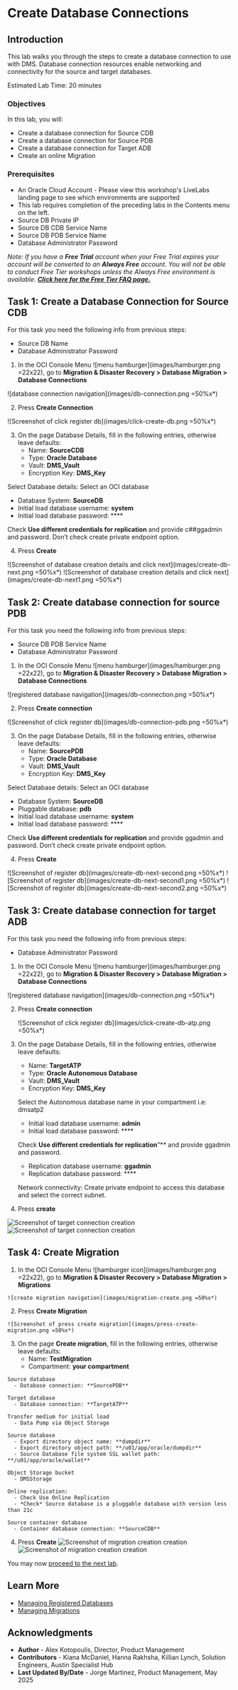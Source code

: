 # Create Database Connections

## Introduction

This lab walks you through the steps to create a database connection to use with DMS. Database connection resources enable networking and connectivity for the source and target databases.

Estimated Lab Time: 20 minutes

### Objectives

In this lab, you will:
* Create a database connection for Source CDB
* Create a database connection for Source PDB
* Create a database connection for Target ADB
* Create an online Migration

### Prerequisites

* An Oracle Cloud Account - Please view this workshop's LiveLabs landing page to see which environments are supported
* This lab requires completion of the preceding labs in the Contents menu on the left.
* Source DB Private IP
* Source DB CDB Service Name
* Source DB PDB Service Name
* Database Administrator Password

*Note: If you have a **Free Trial** account when your Free Trial expires your account will be converted to an **Always Free** account. You will not be able to conduct Free Tier workshops unless the Always Free environment is available. **[Click here for the Free Tier FAQ page.](https://www.oracle.com/cloud/free/faq.html)***

## Task 1: Create a Database Connection for Source CDB

For this task you need the following info from previous steps:
* Source DB  Name
* Database Administrator Password

1. In the OCI Console Menu ![menu hamburger](images/hamburger.png =22x22), go to **Migration & Disaster Recovery > Database Migration > Database Connections**

  ![database connection navigation](images/db-connection.png =50%x*)

2. Press **Create Connection**

  ![Screenshot of click register db](images/click-create-db.png =50%x*)

3. On the page Database Details, fill in the following entries, otherwise leave defaults:
    - Name: **SourceCDB**
    - Type: **Oracle Database**
    - Vault: **DMS_Vault**
    - Encryption Key: **DMS_Key**

  Select Database details: Select an OCI database
   - Database System: **SourceDB**
   - Initial load database username: **system**
   - Initial load database password: \****

Check **Use different credentials for replication** and provide c##ggadmin and password.
Don’t check create private endpoint option.

4. Press **Create**

  ![Screenshot of database creation details and click next](images/create-db-next.png =50%x*)
   ![Screenshot of database creation details and click next](images/create-db-next1.png =50%x*)


## Task 2: Create database connection for source PDB

For this task you need the following info from previous steps:
* Source DB PDB Service Name
* Database Administrator Password

1. In the OCI Console Menu ![menu hamburger](images/hamburger.png =22x22), go to **Migration & Disaster Recovery > Database Migration > Database Connections**

  ![registered database navigation](images/db-connection.png =50%x*)

2. Press **Create connection**

  ![Screenshot of click register db](images/db-connection-pdb.png =50%x*)

3. On the page Database Details, fill in the following entries, otherwise leave defaults:
    - Name: **SourcePDB**
    - Type: **Oracle Database**
    - Vault: **DMS_Vault**
    - Encryption Key: **DMS_Key**

  Select Database details: Select an OCI database
   - Database System: **SourceDB**
   - Pluggable database: **pdb**
   - Initial load database username: **system**
   - Initial load database password: \****

Check **Use different credentials for replication** and provide ggadmin and password.
Don’t check create private endpoint option.


4. Press **Create**

  ![Screenshot of register db](images/create-db-next-second.png =50%x*)
  ![Screenshot of register db](images/create-db-next-second1.png =50%x*)
  ![Screenshot of register db](images/create-db-next-second2.png =50%x*)

  

## Task 3: Create database connection for target ADB

For this task you need the following info from previous steps:
* Database Administrator Password

1. In the OCI Console Menu ![menu hamburger](images/hamburger.png =22x22), go to **Migration & Disaster Recovery > Database Migration > Database Connections**

  ![registered database navigation](images/db-connection.png =50%x*)

2. Press **Create connection**

   ![Screenshot of click register db](images/click-create-db-atp.png =50%x*)

3. On the page Database Details, fill in the following entries, otherwise leave defaults:
    - Name: **TargetATP**
    - Type: **Oracle Autonomous Database**
    - Vault: **DMS_Vault**
    - Encryption Key: **DMS_Key**

   Select the Autonomous database name in your compartment i.e: dmsatp2
    - Initial load database username: **admin**
    - Initial load database password: \****

   Check **Use different credentials for replication**”** and provide ggadmin and password.
    - Replication database username: **ggadmin**
    - Replication database password: \****
   
   Network connectivity: Create private endpoint to access this database and select the correct subnet.

4. Press **create**

  ![Screenshot of target connection creation ](images/target-press-next.png )
  ![Screenshot of target connection creation ](images/target-press-next-b.png )


## Task 4: Create Migration

  1. In the OCI Console Menu ![hamburger icon](images/hamburger.png =22x22), go to **Migration & Disaster Recovery > Database Migration > Migrations**

    ![create migration navigation](images/migration-create.png =50%x*)

  2. Press **Create Migration**

    ![Screenshot of press create migration](images/press-create-migration.png =50%x*)

  3. On the page **Create migration**, fill in the following entries, otherwise leave defaults:
      - Name: **TestMigration**
      - Compartment: **your compartment**
      
    Source database
      - Database connection: **SourcePDB**

    Target database
      - Database connection: **TargetATP** 

    Transfer medium for initial load
      - Data Pump via Object Storage

    Source database
      - Export directory object name: **dumpdir**
      - Export directory object path: **/u01/app/oracle/dumpdir**
      - Source Database file system SSL wallet path: **/u01/app/oracle/wallet**

    Object Storage bucket
      - DMSStorage

    Online replication:
      - Check Use Online Replication 
      - *Check* Source database is a pluggable database with version less than 21c

    Source container database
      - Container database connection: **SourceCDB** 

     
  4. Press **Create** 
  ![Screenshot of migration creation creation ](images/add-details.png )
  ![Screenshot of migration creation creation ](images/select-databases.png )

  
You may now [proceed to the next lab](#next).

## Learn More

* [Managing Registered Databases](https://docs.oracle.com/en-us/iaas/database-migration/doc/managing-registered-databases.html)
* [Managing Migrations](https://docs.oracle.com/en-us/iaas/database-migration/doc/managing-migrations.html)


## Acknowledgments
* **Author** - Alex Kotopoulis, Director, Product Management
* **Contributors** -  Kiana McDaniel, Hanna Rakhsha, Killian Lynch, Solution Engineers, Austin Specialist Hub
* **Last Updated By/Date** - Jorge Martinez, Product Management, May 2025
